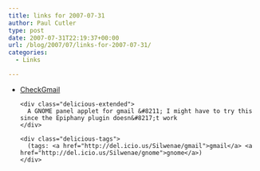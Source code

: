 ```yaml
---
title: links for 2007-07-31
author: Paul Cutler
type: post
date: 2007-07-31T22:19:37+00:00
url: /blog/2007/07/links-for-2007-07-31/
categories:
  - Links

---
```

<ul class="delicious">
  <li>
    <div class="delicious-link">
      <a href="http://checkgmail.sourceforge.net/">CheckGmail</a>
    </div>
    
    <div class="delicious-extended">
      A GNOME panel applet for gmail &#8211; I might have to try this since the Epiphany plugin doesn&#8217;t work
    </div>
    
    <div class="delicious-tags">
      (tags: <a href="http://del.icio.us/Silwenae/gmail">gmail</a> <a href="http://del.icio.us/Silwenae/gnome">gnome</a>)
    </div>
  </li>
</ul>